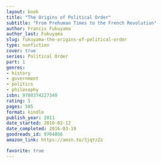 ```yaml
---
layout: book
title: "The Origins of Political Order"
subtitle: "From Prehuman Times to the French Revolution"
author: Francis Fukuyama
author_last: Fukuyama
slug: fukuyama-the-origins-of-political-order
type: nonfiction
cover: true
series: Political Order
part: 1
genres:
- history
- government
- politics
- philosophy
isbn: 9780374227340
rating: 5
pages: 585
format: kindle
publish_year: 2011
date_started: 2016-02-12
date_completed: 2016-03-19
goodreads_id: 9704856
amazon_link: https://amzn.to/3jqYzZz

favorite: true
---
```


